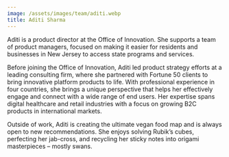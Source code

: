 ```yaml
---
image: /assets/images/team/aditi.webp
title: Aditi Sharma
---
```


Aditi is a product director at the Office of Innovation. She supports a team of product managers, focused on making it easier for residents and businesses in New Jersey to access state programs and services.

Before joining the Office of Innovation, Aditi led product strategy efforts at a leading consulting firm, where she partnered with Fortune 50 clients to bring innovative platform products to life. With professional experience in four countries, she brings a unique perspective that helps her effectively engage and connect with a wide range of end users. Her expertise spans digital healthcare and retail industries with a focus on growing B2C products in international markets. 

Outside of work, Aditi is creating the ultimate vegan food map and is always open to new recommendations. She enjoys solving Rubik’s cubes, perfecting her jab-cross, and recycling her sticky notes into origami masterpieces – mostly swans.

